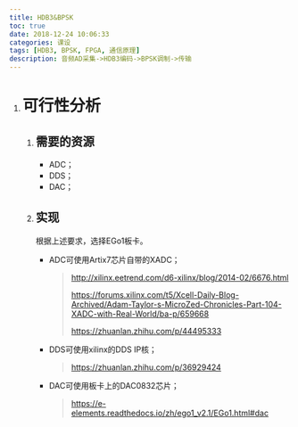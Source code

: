 ```yaml
---
title: HDB3&BPSK
toc: true
date: 2018-12-24 10:06:33
categories: 课设
tags: [HDB3, BPSK, FPGA, 通信原理]
description: 音频AD采集->HDB3编码->BPSK调制->传输
---
```


1. # 可行性分析

   1. ## 需要的资源

      - ADC；
      - DDS；
      - DAC；

   2. ## 实现

      根据上述要求，选择EGo1板卡。

      - ADC可使用Artix7芯片自带的XADC；

        > http://xilinx.eetrend.com/d6-xilinx/blog/2014-02/6676.html
        >
        > https://forums.xilinx.com/t5/Xcell-Daily-Blog-Archived/Adam-Taylor-s-MicroZed-Chronicles-Part-104-XADC-with-Real-World/ba-p/659668
        >
        > https://zhuanlan.zhihu.com/p/44495333

      - DDS可使用xilinx的DDS IP核；

        > https://zhuanlan.zhihu.com/p/36929424

      - DAC可使用板卡上的DAC0832芯片；

        > https://e-elements.readthedocs.io/zh/ego1_v2.1/EGo1.html#dac